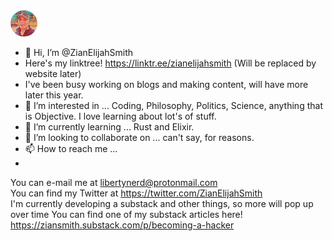 <div>
  <img style="border-radius: 50%; margin: 0 auto; text-align: center; height:3em; width: auto;" src="https://raw.githubusercontent.com/ZianElijahSmith/ZianElijahSmith/main/zian-2022-oil-painting.jpg">
</div>

- 👋 Hi, I’m @ZianElijahSmith
- Here's my linktree!  https://linktr.ee/zianelijahsmith (Will be replaced by website later)
- I've been busy working on blogs and making content, will have more later this year.
- 👀 I’m interested in ... Coding, Philosophy, Politics, Science, anything that is Objective. I love learning about lot's of stuff.
- 🌱 I’m currently learning ... Rust and Elixir.
- 💞️ I’m looking to collaborate on ... can't say, for reasons.
- 📫 How to reach me ...
- <br>
You can e-mail me at libertynerd@protonmail.com 
<br>
You can find my Twitter at https://twitter.com/ZianElijahSmith
<br>
I'm currently developing a substack and other things, so more will pop up over time
You can find one of my substack articles here! 
https://ziansmith.substack.com/p/becoming-a-hacker

<!---
ZianElijahSmith/ZianElijahSmith is a ✨ special ✨ repository because its `README.md` (this file) appears on your GitHub profile.
You can click the Preview link to take a look at your changes.
--->
